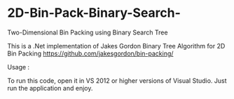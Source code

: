 # 2D-Bin-Pack-Binary-Search-
Two-Dimensional Bin Packing using Binary Search Tree

This is a .Net implementation of Jakes Gordon Binary Tree Algorithm for 2D Bin Packing
https://github.com/jakesgordon/bin-packing/

Usage :

To run this code, open it in VS 2012 or higher versions of Visual Studio.
Just run the application and enjoy.
